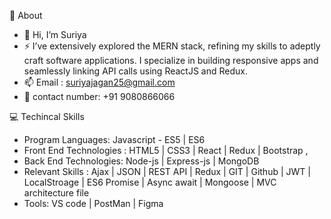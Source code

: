 👲 About
- 👋 Hi, I’m Suriya
- ⚡ I’ve extensively explored the MERN stack, refining my skills to adeptly craft software applications. I specialize in building responsive apps and seamlessly linking API calls using ReactJS and Redux.
- 📫 Email : suriyajagan25@gmail.com
- 📱  contact number: +91 9080866066 

💻 Techincal Skills
- Program Languages: Javascript - ES5 | ES6
- Front End Technologies : HTML5 | CSS3 | React | Redux | Bootstrap ,
- Back End Technologies: Node-js | Express-js | MongoDB 
- Relevant Skills : Ajax | JSON | REST API | Redux | GIT |  Github | JWT | LocalStroage | ES6 Promise | Async await | Mongoose | MVC architecture file
- Tools: VS code | PostMan | Figma
